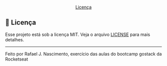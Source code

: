<p align="center">
  <a href="#memo-licença">Licença</a>
</p>

## :memo: Licença

Esse projeto está sob a licença MIT. Veja o arquivo [LICENSE](LICENSE.md) para mais detalhes.

---

Feito por Rafael J. Nascimento, exercício das aulas do bootcamp gostack da Rocketseat
